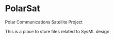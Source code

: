 # PolarSat
Polar Communications Satellite Project


This is a place to store files related to SysML design
